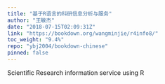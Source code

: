 ```yaml
---
title: "基于R语言的科研信息分析与服务"
author: "王敏杰"
date: "2018-07-15T02:09:31Z"
link: "https://bookdown.org/wangminjie/r4info8/"
toc_weight: "9.4%"
repo: "ybj2004/bookdown-chinese"
pinned: false
---
```


Scientific Research information service using R
